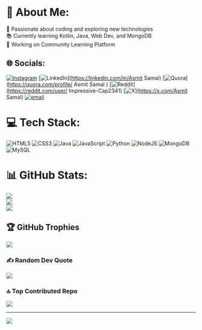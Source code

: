 # 💫 About Me:
🎯 Passionate about coding and exploring new technologies<br>📚 Currently learning Kotlin, Java, Web Dev, and MongoDB<br>🚀 Working on Community Learning Platform


## 🌐 Socials:
[![Instagram](https://img.shields.io/badge/Instagram-%23E4405F.svg?logo=Instagram&logoColor=white)](https://instagram.com/asmit.samal.3) [![LinkedIn](https://img.shields.io/badge/LinkedIn-%230077B5.svg?logo=linkedin&logoColor=white)](https://linkedin.com/in/Asmit Samal) [![Quora](https://img.shields.io/badge/Quora-%23B92B27.svg?logo=Quora&logoColor=white)](https://quora.com/profile/ Asmit Samal ) [![Reddit](https://img.shields.io/badge/Reddit-%23FF4500.svg?logo=Reddit&logoColor=white)](https://reddit.com/user/ Impressive-Cap2341) [![X](https://img.shields.io/badge/X-black.svg?logo=X&logoColor=white)](https://x.com/Asmit Samal) [![email](https://img.shields.io/badge/Email-D14836?logo=gmail&logoColor=white)](mailto:asmitsamal2@gmail.com) 

# 💻 Tech Stack:
![HTML5](https://img.shields.io/badge/html5-%23E34F26.svg?style=for-the-badge&logo=html5&logoColor=white) ![CSS3](https://img.shields.io/badge/css3-%231572B6.svg?style=for-the-badge&logo=css3&logoColor=white) ![Java](https://img.shields.io/badge/java-%23ED8B00.svg?style=for-the-badge&logo=openjdk&logoColor=white) ![JavaScript](https://img.shields.io/badge/javascript-%23323330.svg?style=for-the-badge&logo=javascript&logoColor=%23F7DF1E) ![Python](https://img.shields.io/badge/python-3670A0?style=for-the-badge&logo=python&logoColor=ffdd54) ![NodeJS](https://img.shields.io/badge/node.js-6DA55F?style=for-the-badge&logo=node.js&logoColor=white) ![MongoDB](https://img.shields.io/badge/MongoDB-%234ea94b.svg?style=for-the-badge&logo=mongodb&logoColor=white) ![MySQL](https://img.shields.io/badge/mysql-4479A1.svg?style=for-the-badge&logo=mysql&logoColor=white)
# 📊 GitHub Stats:
![](https://github-readme-stats.vercel.app/api?username=Asmit1211&theme=dark&hide_border=false&include_all_commits=false&count_private=false)<br/>
![](https://github-readme-streak-stats.herokuapp.com/?user=Asmit1211&theme=dark&hide_border=false)<br/>
![](https://github-readme-stats.vercel.app/api/top-langs/?username=Asmit1211&theme=dark&hide_border=false&include_all_commits=false&count_private=false&layout=compact)

## 🏆 GitHub Trophies
![](https://github-profile-trophy.vercel.app/?username=Asmit1211&theme=radical&no-frame=false&no-bg=true&margin-w=4)

### ✍️ Random Dev Quote
![](https://quotes-github-readme.vercel.app/api?type=horizontal&theme=radical)

### 🔝 Top Contributed Repo
![](https://github-contributor-stats.vercel.app/api?username=Asmit1211&limit=5&theme=dark&combine_all_yearly_contributions=true)

---
[![](https://visitcount.itsvg.in/api?id=Asmit1211&icon=0&color=0)](https://visitcount.itsvg.in)

<!-- Proudly created with GPRM ( https://gprm.itsvg.in ) -->
